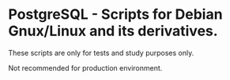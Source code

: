 # PostgreSQL  - Scripts for Debian Gnux/Linux and its derivatives.

These scripts are only for tests and study purposes only.

Not recommended for production environment.